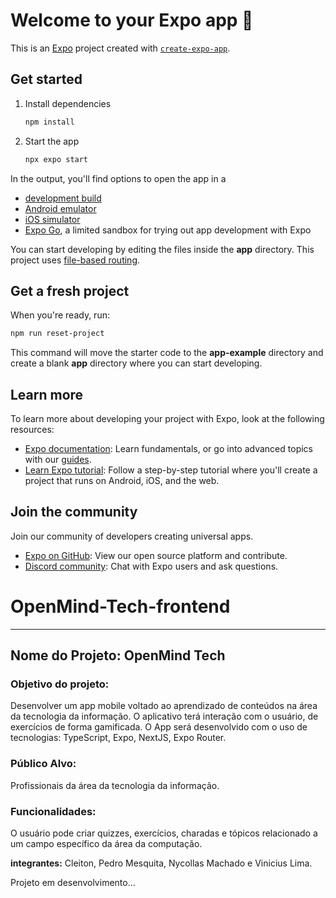 # Welcome to your Expo app 👋

This is an [Expo](https://expo.dev) project created with [`create-expo-app`](https://www.npmjs.com/package/create-expo-app).

## Get started

1. Install dependencies

   ```bash
   npm install
   ```

2. Start the app

   ```bash
   npx expo start
   ```

In the output, you'll find options to open the app in a

- [development build](https://docs.expo.dev/develop/development-builds/introduction/)
- [Android emulator](https://docs.expo.dev/workflow/android-studio-emulator/)
- [iOS simulator](https://docs.expo.dev/workflow/ios-simulator/)
- [Expo Go](https://expo.dev/go), a limited sandbox for trying out app development with Expo

You can start developing by editing the files inside the **app** directory. This project uses [file-based routing](https://docs.expo.dev/router/introduction).

## Get a fresh project

When you're ready, run:

```bash
npm run reset-project
```

This command will move the starter code to the **app-example** directory and create a blank **app** directory where you can start developing.

## Learn more

To learn more about developing your project with Expo, look at the following resources:

- [Expo documentation](https://docs.expo.dev/): Learn fundamentals, or go into advanced topics with our [guides](https://docs.expo.dev/guides).
- [Learn Expo tutorial](https://docs.expo.dev/tutorial/introduction/): Follow a step-by-step tutorial where you'll create a project that runs on Android, iOS, and the web.

## Join the community

Join our community of developers creating universal apps.

- [Expo on GitHub](https://github.com/expo/expo): View our open source platform and contribute.
- [Discord community](https://chat.expo.dev): Chat with Expo users and ask questions.
# OpenMind-Tech-frontend

--- 

## Nome do Projeto:  OpenMind Tech

### Objetivo do projeto:

Desenvolver um app mobile voltado ao aprendizado de conteúdos na área da tecnologia da informação. O aplicativo terá interação com o usuário, de exercícios de forma gamificada. O App será desenvolvido com o uso de tecnologias: TypeScript, Expo, NextJS, Expo Router.

### Público Alvo: 

Profissionais da área da tecnologia da informação.

### Funcionalidades: 

O usuário pode criar quizzes, exercícios, charadas e tópicos relacionado a um campo específico da área da computação.

**integrantes:** Cleiton, Pedro Mesquita, Nycollas Machado e Vinicius Lima.

Projeto em desenvolvimento...